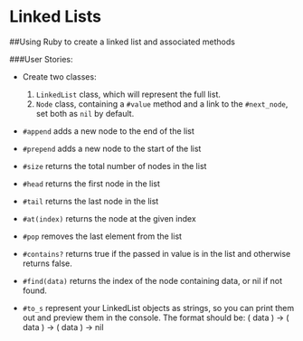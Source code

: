 # Linked Lists

##Using Ruby to create a linked list and associated methods

###User Stories:

* Create two classes:
  1. `LinkedList` class, which will represent the full list.
  2. `Node` class, containing a `#value` method and a link to the `#next_node`, set both as `nil` by default.

* `#append` adds a new node to the end of the list
* `#prepend` adds a new node to the start of the list
* `#size` returns the total number of nodes in the list
* `#head` returns the first node in the list
* `#tail` returns the last node in the list
* `#at(index)` returns the node at the given index
* `#pop` removes the last element from the list
* `#contains?` returns true if the passed in value is in the list and otherwise returns false.
* `#find(data)` returns the index of the node containing data, or nil if not found.
* `#to_s` represent your LinkedList objects as strings, so you can print them out and preview them in the console. The format should be: ( data ) -> ( data ) -> ( data ) -> nil
